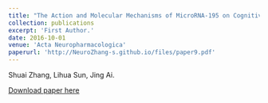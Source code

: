 ```yaml
---
title: "The Action and Molecular Mechanisms of MicroRNA-195 on Cognitive Decline Induced by Chronic Brain Hypoperfusion."
collection: publications
excerpt: 'First Author.'
date: 2016-10-01
venue: 'Acta Neuropharmacologica'
paperurl: 'http://NeuroZhang-s.github.io/files/paper9.pdf'
---
```

Shuai Zhang, Lihua Sun, Jing Ai.

[Download paper here](http://NeuroZhang-s.github.io/files/paper9.pdf)